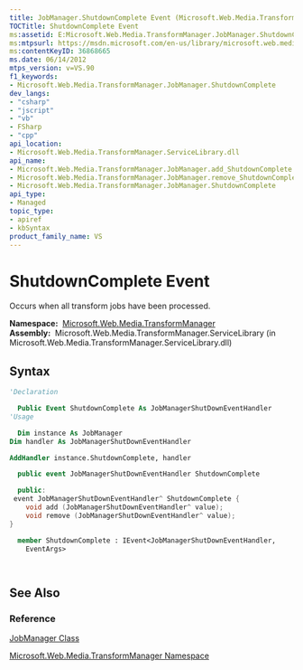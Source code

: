 ```yaml
---
title: JobManager.ShutdownComplete Event (Microsoft.Web.Media.TransformManager)
TOCTitle: ShutdownComplete Event
ms:assetid: E:Microsoft.Web.Media.TransformManager.JobManager.ShutdownComplete
ms:mtpsurl: https://msdn.microsoft.com/en-us/library/microsoft.web.media.transformmanager.jobmanager.shutdowncomplete(v=VS.90)
ms:contentKeyID: 36868665
ms.date: 06/14/2012
mtps_version: v=VS.90
f1_keywords:
- Microsoft.Web.Media.TransformManager.JobManager.ShutdownComplete
dev_langs:
- "csharp"
- "jscript"
- "vb"
- FSharp
- "cpp"
api_location:
- Microsoft.Web.Media.TransformManager.ServiceLibrary.dll
api_name:
- Microsoft.Web.Media.TransformManager.JobManager.add_ShutdownComplete
- Microsoft.Web.Media.TransformManager.JobManager.remove_ShutdownComplete
- Microsoft.Web.Media.TransformManager.JobManager.ShutdownComplete
api_type:
- Managed
topic_type:
- apiref
- kbSyntax
product_family_name: VS
---
```


# ShutdownComplete Event

Occurs when all transform jobs have been processed.

**Namespace:**  [Microsoft.Web.Media.TransformManager](microsoft-web-media-transformmanager-namespace.md)  
**Assembly:**  Microsoft.Web.Media.TransformManager.ServiceLibrary (in Microsoft.Web.Media.TransformManager.ServiceLibrary.dll)

## Syntax

```vb
'Declaration

  Public Event ShutdownComplete As JobManagerShutDownEventHandler
'Usage

  Dim instance As JobManager
Dim handler As JobManagerShutDownEventHandler

AddHandler instance.ShutdownComplete, handler
```

```csharp
  public event JobManagerShutDownEventHandler ShutdownComplete
```

```cpp
  public:
 event JobManagerShutDownEventHandler^ ShutdownComplete {
    void add (JobManagerShutDownEventHandler^ value);
    void remove (JobManagerShutDownEventHandler^ value);
}
```

``` fsharp
  member ShutdownComplete : IEvent<JobManagerShutDownEventHandler,
    EventArgs>
```

```jscript
  
```

## See Also

### Reference

[JobManager Class](jobmanager-class-microsoft-web-media-transformmanager.md)

[Microsoft.Web.Media.TransformManager Namespace](microsoft-web-media-transformmanager-namespace.md)

